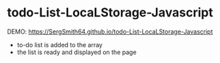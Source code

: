 # todo-List-LocaLStorage-Javascript

DEMO: https://SergSmith64.github.io/todo-List-LocaLStorage-Javascript

* to-do list is added to the array
* the list is ready and displayed on the page